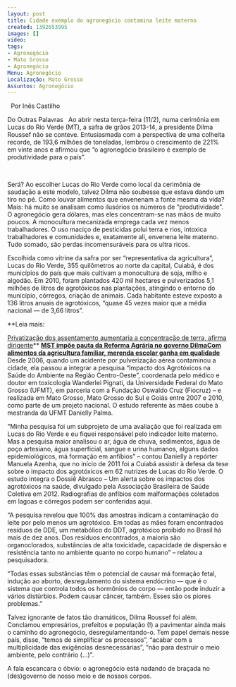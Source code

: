 ```yaml
---
layout: post
title: Cidade exemplo do agronegócio contamina leite materno
created: 1392653995
images: []
video: 
tags:
- Agronegócio
- Mato Grosso
- Agronegócio
Menu: Agronegócio
Localização: Mato Grosso
Assuntos: Agronegócio
---
```



 
Por Inês Castilho

Do Outras Palavras
 
Ao abrir nesta terça-feira (11/2), numa cerimônia em Lucas do Rio Verde (MT), a safra de grãos 2013-14, a presidente Dilma Roussef não se conteve. Entusiasmada com a perspectiva de uma colheita recorde, de 193,6 milhões de toneladas, lembrou o crescimento de 221% em vinte anos e afirmou que “o agronegócio brasileiro é exemplo de produtividade para o país”.

     

Será? Ao escolher Lucas do Rio Verde como local da cerimônia de saudação a este modelo, talvez Dilma não soubesse que estava dando um tiro no pé. Como louvar alimentos que envenenam a fonte mesma da vida? Mais: há muito se analisam como ilusórios os números de “produtividade”. O agronegócio gera dólares, mas eles concentram-se nas mãos de muito poucos. A monocultura mecanizada emprega cada vez menos trabalhadores. O uso maciço de pesticidas polui terra e rios, intoxica trabalhadores e comunidades e, exatamente ali, envenena leite materno. Tudo somado, são perdas incomensuráveis para os ultra ricos.


Escolhida como vitrine da safra por ser “representativa da agricultura”, Lucas do Rio Verde, 355 quilômetros ao norte da capital, Cuiabá, é dos municípios do país que mais cultivam a monocultura de soja, milho e algodão. Em 2010, foram plantados 420 mil hectares e pulverizados 5,1 milhões de litros de agrotóxicos nas plantações, atingindo o entorno do município, córregos, criação de animais. Cada habitante esteve exposto a 136 litros anuais de agrotóxicos, “quase 45 vezes maior que a média nacional — de 3,66 litros”.


**Leia mais:

[Privatização dos assentamento aumentaria a concentração de terra, afirma dirigente](http://www.mst.org.br/node/15743)**
[**MST impõe pauta da Reforma Agrária no governo Dilma**](http://www.mst.org.br/node/15722)[**Com alimentos da agricultura familiar, merenda escolar ganha em qualidade**](http://www.mst.org.br/node/15742)
Desde 2006, quando um acidente por pulverização aérea contaminou a cidade, ela passou a integrar a pesquisa “Impacto dos Agrotóxicos na Saúde do Ambiente na Região Centro-Oeste”, coordenada pelo médico e doutor em toxicologia Wanderlei Pignati, da Universidade Federal do Mato Grosso (UFMT), em parceria com a Fundação Oswaldo Cruz (Fiocruz) – e realizada em Mato Grosso, Mato Grosso do Sul e Goiás entre 2007 e 2010, como parte de um projeto nacional. O estudo referente às mães coube à mestranda da UFMT Danielly Palma.


“Minha pesquisa foi um subprojeto de uma avaliação que foi realizada em Lucas do Rio Verde e eu fiquei responsável pelo indicador leite materno. Mas a pesquisa maior analisou o ar, água de chuva, sedimentos, água de poço artesiano, água superficial, sangue e urina humanos, alguns dados epidemiológicos, má formação em anfíbios” – contou Danielly à repórter Manuela Azenha, que no início de 2011 foi a Cuiabá assistir à defesa da tese sobre o impacto dos agrotóxicos em 62 nutrizes de Lucas do Rio Verde. O estudo integra o Dossiê Abrasco – Um alerta sobre os impactos dos agrotóxicos na saúde, divulgado pela Associação Brasileira de Saúde Coletiva em 2012. Radiografias de anfíbios com malformações coletados em lagoas e córregos podem ser conferidas aqui.


“A pesquisa revelou que 100% das amostras indicam a contaminação do leite por pelo menos um agrotóxico. Em todas as mães foram encontrados resíduos de DDE, um metabólico do DDT, agrotóxico proibido no Brasil há mais de dez anos. Dos resíduos encontrados, a maioria são organoclorados, substâncias de alta toxicidade, capacidade de dispersão e resistência tanto no ambiente quanto no corpo humano” – relatou a pesquisadora.


“Todas essas substâncias têm o potencial de causar má formação fetal, indução ao aborto, desregulamento do sistema endócrino — que é o sistema que controla todos os hormônios do corpo — então pode induzir a vários distúrbios. Podem causar câncer, também. Esses são os piores problemas.”


Talvez ignorante de fatos tão dramáticos, Dilma Roussef foi além. Conclamou empresários, prefeitos e população (!) a pavimentar ainda mais o caminho do agronegócio, desregulamentando-o. Tem papel demais nesse país, disse, “temos de simplificar os processos”, “acabar com a multiplicidade das exigências desnecessárias”, “não para destruir o meio ambiente, pelo contrário (…)”.


A fala escancara o óbvio: o agronegócio está nadando de braçada no (des)governo de nosso meio e de nossos corpos.
 
